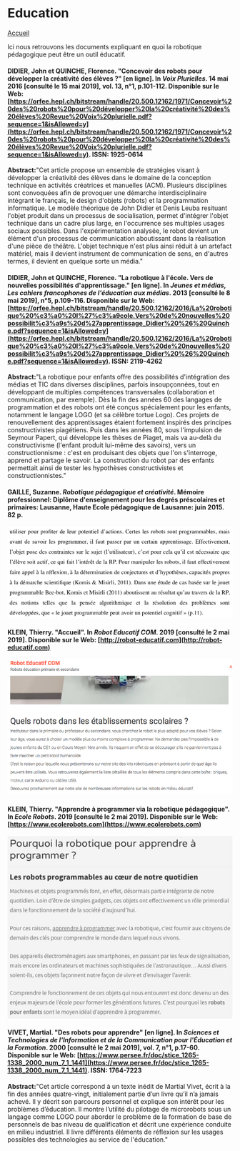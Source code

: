 # Education

[Accueil](index.md)

Ici nous retrouvons les documents expliquant en quoi la robotique pédagogique peut être un outil éducatif.

#### DIDIER, John et QUINCHE, Florence. "Concevoir des robots pour développer la créativité des élèves ?" [en ligne]. In _Voix Plurielles_. 14 mai 2016 [consulté le 15 mai 2019], vol. 13, n°1, p.101-112. Disponible sur le Web: [https://orfee.hepl.ch/bitstream/handle/20.500.12162/1971/Concevoir%20des%20robots%20pour%20développer%20la%20créativité%20des%20élèves%20Revue%20Voix%20plurielle.pdf?sequence=1&isAllowed=y](https://orfee.hepl.ch/bitstream/handle/20.500.12162/1971/Concevoir%20des%20robots%20pour%20développer%20la%20créativité%20des%20élèves%20Revue%20Voix%20plurielle.pdf?sequence=1&isAllowed=y). ISSN: 1925-0614

**Abstract:**"Cet article propose un ensemble de stratégies visant à développer la créativité des élèves dans le domaine de la conception technique en activités créatrices et manuelles (ACM). Plusieurs disciplines sont convoquées afin de provoquer une démarche interdisciplinaire intégrant le français, le design d'objets (robots) et la programmation informatique. Le modèle théorique de John Didier et Denis Leuba resituant l'objet produit dans un processus de socialisation, permet d'intégrer l'objet technique dans un cadre plus large, en l'occurrence ses multiples usages sociaux possibles. Dans l'expérimentation analysée, le robot devient un élément d'un processus de communication aboutissant dans la réalisation d'une pièce de théâtre. L'objet technique n'est plus ainsi réduit à un artefact matériel, mais il devient instrument de communication de sens, en d'autres termes, il devient en quelque sorte un média."

#### DIDIER, John et QUINCHE, Florence. "La robotique à l'école. Vers de nouvelles possibilités d'apprentissage." [en ligne]. In _Jeunes et médias, Les cahiers francophones de l'éducation aux médias_. 2013 [consulté le 8 mai 2019], n°5, p.109-116. Disponible sur le Web: [https://orfee.hepl.ch/bitstream/handle/20.500.12162/2016/La%20robotique%20%c3%a0%20l%27%c3%a9cole.Vers%20de%20nouvelles%20possibilit%c3%a9s%20d%27apprentissage_Didier%20%26%20Quinche.pdf?sequence=1&isAllowed=y](https://orfee.hepl.ch/bitstream/handle/20.500.12162/2016/La%20robotique%20%c3%a0%20l%27%c3%a9cole.Vers%20de%20nouvelles%20possibilit%c3%a9s%20d%27apprentissage_Didier%20%26%20Quinche.pdf?sequence=1&isAllowed=y). ISSN: 2119-4262

**Abstract:**"La robotique pour enfants offre des possibilités d'intégration des médias et TIC dans diverses disciplines, parfois insoupçonnées, tout en développant de multiples compétences transversales (collaboration et communication, par exemple). Dès la fin des années 60 des langages de programmation et des robots ont été conçus spécialement pour les enfants, notamment le langage LOGO (et sa célèbre tortue Logo). Ces projets de renouvellement des apprentissages étaient fortement inspirés des principes constructivistes piagétiens. Puis dans les années 80, sous l'impulsion de Seymour Papert, qui développe les thèses de Piaget, mais va au-delà du constructivisme (l'enfant produit lui-même des savoirs), vers un constructionnisme : c'est en produisant des objets que l'on s'interroge, apprend et partage le savoir. La construction du robot par des enfants permettait ainsi de tester les hypothèses constructivistes et constructionnistes."

#### GAILLE, Suzanne. _Robotique pédagogique et créativité_. Mémoire professionnel: Diplôme d'enseignement pour les degrés préscolaires et primaires: Lausanne, Haute Ecole pédagogique de Lausanne: juin 2015. 82 p.

![education](/images/Gaille_Suzanne2.png)

#### KLEIN, Thierry. "Accueil". In _Robot Educatif COM_. 2019 [consulté le 2 mai 2019]. Disponible sur le Web: [http://robot-educatif.com](http://robot-educatif.com)

![education](/images/Klein_Thierry1.png)

#### KLEIN, Thierry. "Apprendre à programmer via la robotique pédagogique". In _Ecole Robots_. 2019 [consulté le 2 mai 2019]. Disponible sur le Web: [https://www.ecolerobots.com](https://www.ecolerobots.com)

![education](/images/Klein_Thierry2.png)

#### VIVET, Martial. "Des robots pour apprendre" [en ligne]. In _Sciences et Technologies de l'Information et de la Communication pour l'Éducation et la Formation_. 2000 [consulté le 2 mai 2019], vol. 7, n°1, p.17-60. Disponible sur le Web: [https://www.persee.fr/doc/stice_1265-1338_2000_num_7_1_1441](https://www.persee.fr/doc/stice_1265-1338_2000_num_7_1_1441). ISSN: 1764-7223

**Abstract:**"Cet article correspond à un texte inédit de Martial Vivet, écrit à la fin des années quatre-vingt, initialement partie d’un livre qu’il n’a jamais achevé. Il y décrit son parcours personnel et explique son intérêt pour les problèmes d’éducation. Il montre l’utilité du pilotage de microrobots sous un langage comme LOGO pour aborder le problème de la formation de base de personnels de bas niveau de qualification et décrit une expérience conduite en milieu industriel. Il livre différents éléments de réflexion sur les usages possibles des technologies au service de l'éducation."
